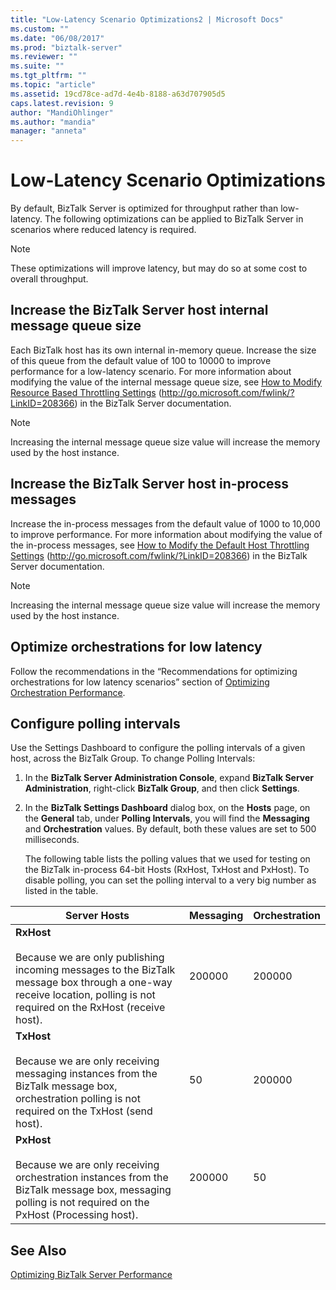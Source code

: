 ```yaml
---
title: "Low-Latency Scenario Optimizations2 | Microsoft Docs"
ms.custom: ""
ms.date: "06/08/2017"
ms.prod: "biztalk-server"
ms.reviewer: ""
ms.suite: ""
ms.tgt_pltfrm: ""
ms.topic: "article"
ms.assetid: 19cd78ce-ad7d-4e4b-8188-a63d707905d5
caps.latest.revision: 9
author: "MandiOhlinger"
ms.author: "mandia"
manager: "anneta"
---
```

# Low-Latency Scenario Optimizations
By default, BizTalk Server is optimized for throughput rather than low-latency. The following optimizations can be applied to BizTalk Server in scenarios where reduced latency is required.  
  
> [!NOTE]  
>  These optimizations will improve latency, but may do so at some cost to overall throughput.  
  
## Increase the BizTalk Server host internal message queue size  
 Each BizTalk host has its own internal in-memory queue. Increase the size of this queue from the default value of 100 to 10000 to improve performance for a low-latency scenario. For more information about modifying the value of the internal message queue size, see [How to Modify Resource Based Throttling Settings](http://go.microsoft.com/fwlink/?LinkID=208366) (http://go.microsoft.com/fwlink/?LinkID=208366) in the BizTalk Server documentation.  
  
> [!NOTE]  
>  Increasing the internal message queue size value will increase the memory used by the host instance.  
  
## Increase the BizTalk Server host in-process messages  
 Increase the in-process messages from the default value of 1000 to 10,000 to improve performance. For more information about modifying the value of the in-process messages, see [How to Modify the Default Host Throttling Settings](http://go.microsoft.com/fwlink/?LinkID=208366) (http://go.microsoft.com/fwlink/?LinkID=208366) in the BizTalk Server documentation.  
  
> [!NOTE]  
>  Increasing the internal message queue size value will increase the memory used by the host instance.  
  
## Optimize orchestrations for low latency  
 Follow the recommendations in the “Recommendations for optimizing orchestrations for low latency scenarios” section of [Optimizing Orchestration Performance](../technical-guides/optimizing-orchestration-performance.md).  
  
## Configure polling intervals  
 Use the Settings Dashboard to configure the polling intervals of a given host, across the BizTalk Group. To change Polling Intervals:  
  
1. In the **BizTalk Server Administration Console**, expand **BizTalk Server Administration**, right-click **BizTalk Group**, and then click **Settings**.  
  
2. In the **BizTalk Settings Dashboard** dialog box, on the **Hosts** page, on the **General** tab, under **Polling Intervals**, you will find the **Messaging** and **Orchestration** values. By default, both these values are set to 500 milliseconds.  
  
   The following table lists the polling values that we used for testing on the BizTalk in-process 64-bit Hosts (RxHost, TxHost and PxHost). To disable polling, you can set the polling interval to a very big number as listed in the table.  
  
|Server Hosts|Messaging|Orchestration|  
|------------------|---------------|-------------------|  
|**RxHost**<br /><br /> Because we are only publishing incoming messages to the BizTalk message box through a one-way receive location, polling is not required on the RxHost (receive host).|200000|200000|  
|**TxHost**<br /><br /> Because we are only receiving messaging instances from the BizTalk message box, orchestration polling is not required on the TxHost (send host).|50|200000|  
|**PxHost**<br /><br /> Because we are only receiving orchestration instances from the BizTalk message box, messaging polling is not required on the PxHost (Processing host).|200000|50|  
  
## See Also  
 [Optimizing BizTalk Server Performance](../technical-guides/optimizing-biztalk-server-performance.md)